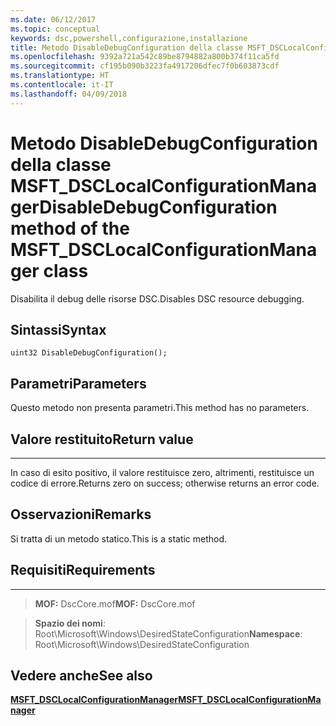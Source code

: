 ```yaml
---
ms.date: 06/12/2017
ms.topic: conceptual
keywords: dsc,powershell,configurazione,installazione
title: Metodo DisableDebugConfiguration della classe MSFT_DSCLocalConfigurationManager
ms.openlocfilehash: 9392a721a542c89be8794882a800b374f11ca5fd
ms.sourcegitcommit: cf195b090b3223fa4917206dfec7f0b603873cdf
ms.translationtype: HT
ms.contentlocale: it-IT
ms.lasthandoff: 04/09/2018
---
```

# <a name="disabledebugconfiguration-method-of-the-msftdsclocalconfigurationmanager-class"></a><span data-ttu-id="b9d14-103">Metodo DisableDebugConfiguration della classe MSFT_DSCLocalConfigurationManager</span><span class="sxs-lookup"><span data-stu-id="b9d14-103">DisableDebugConfiguration method of the MSFT_DSCLocalConfigurationManager class</span></span>

<span data-ttu-id="b9d14-104">Disabilita il debug delle risorse DSC.</span><span class="sxs-lookup"><span data-stu-id="b9d14-104">Disables DSC resource debugging.</span></span>

<a name="syntax"></a><span data-ttu-id="b9d14-105">Sintassi</span><span class="sxs-lookup"><span data-stu-id="b9d14-105">Syntax</span></span>
------

```mof
uint32 DisableDebugConfiguration();
```

<a name="parameters"></a><span data-ttu-id="b9d14-106">Parametri</span><span class="sxs-lookup"><span data-stu-id="b9d14-106">Parameters</span></span>
----------

<span data-ttu-id="b9d14-107">Questo metodo non presenta parametri.</span><span class="sxs-lookup"><span data-stu-id="b9d14-107">This method has no parameters.</span></span>

## <a name="return-value"></a><span data-ttu-id="b9d14-108">Valore restituito</span><span class="sxs-lookup"><span data-stu-id="b9d14-108">Return value</span></span>
------------

<span data-ttu-id="b9d14-109">In caso di esito positivo, il valore restituisce zero, altrimenti, restituisce un codice di errore.</span><span class="sxs-lookup"><span data-stu-id="b9d14-109">Returns zero on success; otherwise returns an error code.</span></span>

## <a name="remarks"></a><span data-ttu-id="b9d14-110">Osservazioni</span><span class="sxs-lookup"><span data-stu-id="b9d14-110">Remarks</span></span>

<span data-ttu-id="b9d14-111">Si tratta di un metodo statico.</span><span class="sxs-lookup"><span data-stu-id="b9d14-111">This is a static method.</span></span>

## <a name="requirements"></a><span data-ttu-id="b9d14-112">Requisiti</span><span class="sxs-lookup"><span data-stu-id="b9d14-112">Requirements</span></span>
------------
><span data-ttu-id="b9d14-113">**MOF:** DscCore.mof</span><span class="sxs-lookup"><span data-stu-id="b9d14-113">**MOF:** DscCore.mof</span></span>

><span data-ttu-id="b9d14-114">**Spazio dei nomi**: Root\Microsoft\Windows\DesiredStateConfiguration</span><span class="sxs-lookup"><span data-stu-id="b9d14-114">**Namespace**: Root\Microsoft\Windows\DesiredStateConfiguration</span></span>


## <a name="see-also"></a><span data-ttu-id="b9d14-115">Vedere anche</span><span class="sxs-lookup"><span data-stu-id="b9d14-115">See also</span></span>


[<span data-ttu-id="b9d14-116">**MSFT_DSCLocalConfigurationManager**</span><span class="sxs-lookup"><span data-stu-id="b9d14-116">**MSFT_DSCLocalConfigurationManager**</span></span>](msft-dsclocalconfigurationmanager.md)